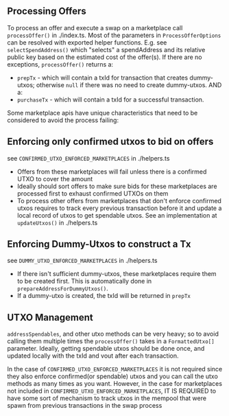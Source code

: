 ##  Processing Offers
To process an offer and execute a swap on a marketplace call ```processOffer()``` in ./index.ts. Most of the parameters in ```ProcessOfferOptions``` can be resolved with exported helper functions. E.g. see ```selectSpendAddress()``` which "selects" a spendAddress and its relative public key based on the estimated cost of the offer(s). If there are no exceptions, ```processOffer()``` returns a:
-  ```prepTx``` - which will contain a txId for transaction that creates dummy-utxos; otherwise ```null``` if there was no need to create dummy-utxos.  AND a:
- ```purchaseTx``` - which will contain a txId for a successful transaction.


Some marketplace apis have unique characteristics that need to be considered to avoid the process failing:

## Enforcing only confirmed utxos to bid on offers
  see       ```CONFIRMED_UTXO_ENFORCED_MARKETPLACES``` in ./helpers.ts
- Offers from these marketplaces will fail unless there is a confirmed UTXO to cover the amount
- Ideally should sort offers to make sure bids for these marketplaces are processed first to exhaust confirmed UTXOs on them
- To process other offers from marketplaces that don't enforce confirmed utxos requires to track every previous transaction before it and update a local record of utxos to get spendable utxos. See an implementation at ```updateUtxos()``` in ./helpers.ts

## Enforcing Dummy-Utxos to construct a Tx
  see ```DUMMY_UTXO_ENFORCED_MARKETPLACES``` in ./helpers.ts

  - If there isn't sufficient dummy-utxos, these marketplaces require them to be created first. This is automatically done in ```prepareAddressForDummyUtxos()```. 
  - If a dummy-utxo is created, the txId will be returned in ```prepTx```

## UTXO Management
 ```addressSpendables```, and other utxo methods can be very heavy; so to avoid calling them multiple times the ```processOffer()``` takes in a ```FormattedUtxo[]``` parameter. Ideally, getting spendable utxos should be done once, and updated locally with the txId and vout after each transaction. 
 
 In the case of ```CONFIRMED_UTXO_ENFORCED_MARKETPLACES``` it is not required since they also enforce confirmed(or spendable) utxos and you can call the utxo methods as many times as you want. However, in the case for marketplaces not included in ```CONFIRMED_UTXO_ENFORCED_MARKETPLACES```, IT IS REQUIRED to have some sort of mechanism to track  utxos in the mempool that were spawn from previous transactions in the swap process


